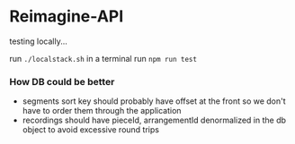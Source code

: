 # Reimagine-API

testing locally...

run `./localstack.sh` in a terminal
run `npm run test`

### How DB could be better

- segments sort key should probably have offset at the front so we don't have to order them through the application
- recordings should have pieceId, arrangementId denormalized in the db object to avoid excessive round trips

